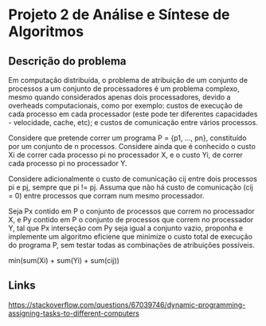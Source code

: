 # Projeto 2 de Análise e Síntese de Algoritmos

## Descrição do problema
Em computação distribuída, o problema de atribuição de um conjunto de processos a um conjunto de processadores é um problema complexo, mesmo quando considerados apenas dois processadores, devido a overheads computacionais, como por exemplo: custos de execução de cada processo em cada processador (este pode ter diferentes capacidades - velocidade, cache, etc); e custos de comunicação entre vários processos.

Considere que pretende correr um programa P = {p1, ..., pn}, constituído por um conjunto de n processos. Considere ainda que é conhecido o custo Xi de correr cada processo pi no processador X, e o custo Yi, de correr cada processo pi no processador Y.

Considere adicionalmente o custo de comunicação cij entre dois processos pi e pj, sempre que pi != pj. Assuma que não há custo de comunicação (cij = 0) entre processos que corram num mesmo processador.

Seja Px contido em P o conjunto de processos que correm no processador X, e Py contido em P o conjunto de processos que correm no processador Y, tal que Px interseção com Py seja igual a conjunto vazio, proponha e implemente um algoritmo eficiene que minimize o custo total de execução do programa P, sem testar todas as combinações de atribuições possíveis.

min(sum(Xi) + sum(Yi) + sum(cij))

## Links
https://stackoverflow.com/questions/67039746/dynamic-programming-assigning-tasks-to-different-computers
